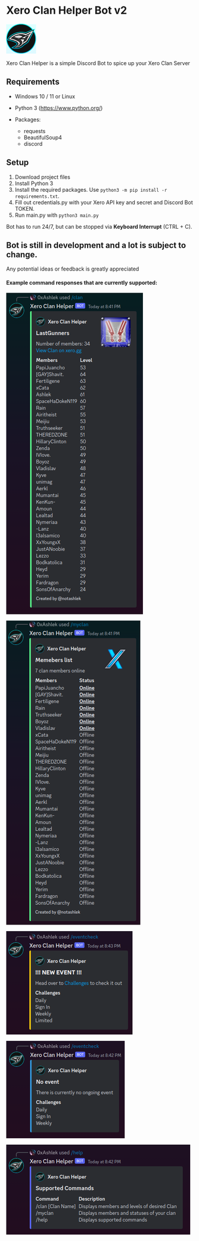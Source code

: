 # Xero Clan Helper Bot v2

![thumbnail](https://github.com/GVihi/Xero-Clan-Helper-v2/blob/main/images/S4L_Icon_thumbnail_80x80.png)

Xero Clan Helper is a simple Discord Bot to spice up your Xero Clan Server

## Requirements
- Windows 10 / 11 or Linux
- Python 3 (https://www.python.org/)

- Packages:
  - requests
  - BeautifulSoup4
  - discord

## Setup
1. Download project files
2. Install Python 3
3. Install the required packages. Use `python3 -m pip install -r requirements.txt`.
4. Fill out credentials.py with your Xero API key and secret and Discord Bot TOKEN.
5. Run main.py with `python3 main.py`

Bot has to run 24/7, but can be stopped via **Keyboard Interrupt** (CTRL + C).

## Bot is still in development and a lot is subject to change.
Any potential ideas or feedback is greatly appreciated

#### Example command responses that are currently supported:

![clan_command](https://github.com/GVihi/Xero-Clan-Helper-v2/blob/main/images/clan%20command.png)

![myclan_command](https://github.com/GVihi/Xero-Clan-Helper-v2/blob/main/images/myclan%20command.png)

![eventcheck_command_new_event](https://github.com/GVihi/Xero-Clan-Helper-v2/blob/main/images/evencheck%20command%20-%20new%20event.png)

![eventcheck_command_no_event](https://github.com/GVihi/Xero-Clan-Helper-v2/blob/main/images/eventcheck%20command%20-%20no%20event.png)

![help_command](https://github.com/GVihi/Xero-Clan-Helper-v2/blob/main/images/help%20command.png)